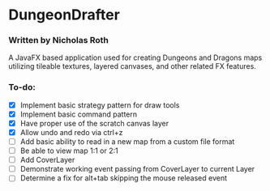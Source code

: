 # DungeonDrafter
### Written by Nicholas Roth

A JavaFX based application used for creating Dungeons and Dragons maps utilizing tileable textures, layered canvases, and other related FX features.

### To-do:
- [x] Implement basic strategy pattern for draw tools
- [x] Implement basic command pattern
- [x] Have proper use of the scratch canvas layer
- [x] Allow undo and redo via ctrl+z
- [ ] Add basic ability to read in a new map from a custom file format
- [ ] Be able to view map 1:1 or 2:1
- [ ] Add CoverLayer
- [ ] Demonstrate working event passing from CoverLayer to current Layer
- [ ] Determine a fix for alt+tab skipping the mouse released event 